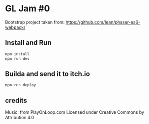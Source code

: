 # GL Jam #0

Bootstrap project taken from: https://github.com/lean/phaser-es6-webpack/

## Install and Run

```bash
npm install
npm run dev
```

## Builda and send it to itch.io

```bash
npm run deploy
```

## credits

Music: from PlayOnLoop.com
Licensed under Creative Commons by Attribution 4.0
